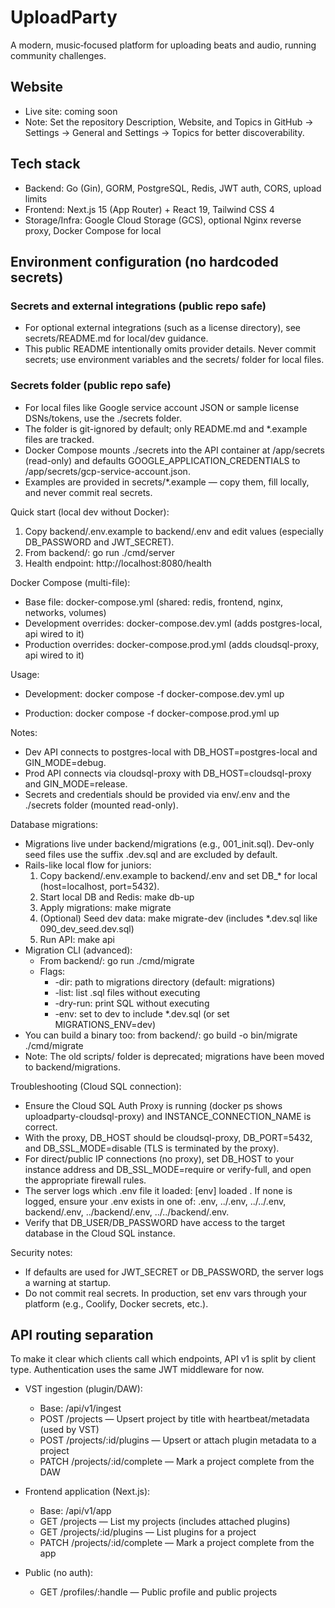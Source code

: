 # UploadParty
A modern, music‑focused platform for uploading beats and audio, running community challenges.

## Website
- Live site: coming soon
- Note: Set the repository Description, Website, and Topics in GitHub → Settings → General and Settings → Topics for better discoverability.

## Tech stack
- Backend: Go (Gin), GORM, PostgreSQL, Redis, JWT auth, CORS, upload limits
- Frontend: Next.js 15 (App Router) + React 19, Tailwind CSS 4
- Storage/Infra: Google Cloud Storage (GCS), optional Nginx reverse proxy, Docker Compose for local

## Environment configuration (no hardcoded secrets)

### Secrets and external integrations (public repo safe)
- For optional external integrations (such as a license directory), see secrets/README.md for local/dev guidance.
- This public README intentionally omits provider details. Never commit secrets; use environment variables and the secrets/ folder for local files.

### Secrets folder (public repo safe)
- For local files like Google service account JSON or sample license DSNs/tokens, use the ./secrets folder.
- The folder is git-ignored by default; only README.md and *.example files are tracked.
- Docker Compose mounts ./secrets into the API container at /app/secrets (read-only) and defaults GOOGLE_APPLICATION_CREDENTIALS to /app/secrets/gcp-service-account.json.
- Examples are provided in secrets/*.example — copy them, fill locally, and never commit real secrets.

Quick start (local dev without Docker):
1) Copy backend/.env.example to backend/.env and edit values (especially DB_PASSWORD and JWT_SECRET).
2) From backend/: go run ./cmd/server
3) Health endpoint: http://localhost:8080/health

Docker Compose (multi-file):
- Base file: docker-compose.yml (shared: redis, frontend, nginx, networks, volumes)
- Development overrides: docker-compose.dev.yml (adds postgres-local, api wired to it)
- Production overrides: docker-compose.prod.yml (adds cloudsql-proxy, api wired to it)

Usage:
- Development:
  docker compose -f docker-compose.dev.yml up

- Production:
  docker compose -f docker-compose.prod.yml up

Notes:
- Dev API connects to postgres-local with DB_HOST=postgres-local and GIN_MODE=debug.
- Prod API connects via cloudsql-proxy with DB_HOST=cloudsql-proxy and GIN_MODE=release.
- Secrets and credentials should be provided via env/.env and the ./secrets folder (mounted read-only).

Database migrations:
- Migrations live under backend/migrations (e.g., 001_init.sql). Dev-only seed files use the suffix .dev.sql and are excluded by default.
- Rails-like local flow for juniors:
  1) Copy backend/.env.example to backend/.env and set DB_* for local (host=localhost, port=5432).
  2) Start local DB and Redis: make db-up
  3) Apply migrations: make migrate
  4) (Optional) Seed dev data: make migrate-dev (includes *.dev.sql like 090_dev_seed.dev.sql)
  5) Run API: make api
- Migration CLI (advanced):
  - From backend/: go run ./cmd/migrate
  - Flags:
    - -dir: path to migrations directory (default: migrations)
    - -list: list .sql files without executing
    - -dry-run: print SQL without executing
    - -env: set to dev to include *.dev.sql (or set MIGRATIONS_ENV=dev)
- You can build a binary too: from backend/: go build -o bin/migrate ./cmd/migrate
- Note: The old scripts/ folder is deprecated; migrations have been moved to backend/migrations.

Troubleshooting (Cloud SQL connection):
- Ensure the Cloud SQL Auth Proxy is running (docker ps shows uploadparty-cloudsql-proxy) and INSTANCE_CONNECTION_NAME is correct.
- With the proxy, DB_HOST should be cloudsql-proxy, DB_PORT=5432, and DB_SSL_MODE=disable (TLS is terminated by the proxy).
- For direct/public IP connections (no proxy), set DB_HOST to your instance address and DB_SSL_MODE=require or verify-full, and open the appropriate firewall rules.
- The server logs which .env file it loaded: [env] loaded <path>. If none is logged, ensure your .env exists in one of: .env, ../.env, ../../.env, backend/.env, ../backend/.env, ../../backend/.env.
- Verify that DB_USER/DB_PASSWORD have access to the target database in the Cloud SQL instance.

Security notes:
- If defaults are used for JWT_SECRET or DB_PASSWORD, the server logs a warning at startup.
- Do not commit real secrets. In production, set env vars through your platform (e.g., Coolify, Docker secrets, etc.).

## API routing separation
To make it clear which clients call which endpoints, API v1 is split by client type. Authentication uses the same JWT middleware for now.

- VST ingestion (plugin/DAW):
  - Base: /api/v1/ingest
  - POST /projects — Upsert project by title with heartbeat/metadata (used by VST)
  - POST /projects/:id/plugins — Upsert or attach plugin metadata to a project
  - PATCH /projects/:id/complete — Mark a project complete from the DAW

- Frontend application (Next.js):
  - Base: /api/v1/app
  - GET /projects — List my projects (includes attached plugins)
  - GET /projects/:id/plugins — List plugins for a project
  - PATCH /projects/:id/complete — Mark a project complete from the app

- Public (no auth):
  - GET /profiles/:handle — Public profile and public projects

